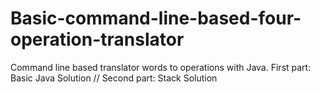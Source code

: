 # Basic-command-line-based-four-operation-translator
Command line based translator words to operations with Java. First part: Basic Java Solution // Second part: Stack Solution
